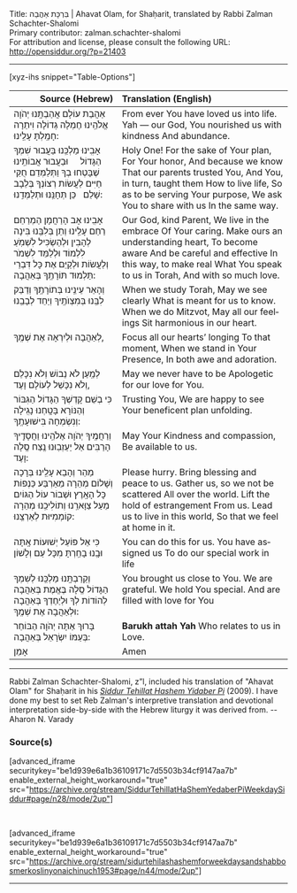 <html>
<head></head>
<body>
Title: בִּרְכָּת אַהֲבַה | Ahavat Olam, for Shaḥarit, translated by Rabbi Zalman Schachter-Shalomi<br />
Primary contributor: zalman.schachter-shalomi<br />
For attribution and license, please consult the following URL: <a href="http://opensiddur.org/?p=21403">http://opensiddur.org/?p=21403</a>
<p />
<hr />

[xyz-ihs snippet="Table-Options"]<table style="margin-left: auto; margin-right: auto;" class="draggable">
<thead><tr><th id="x" style="text-align: right;">Source (Hebrew)</th><th style="text-align: left;">Translation (English)</th></tr></thead>
<tbody>
<tr><td style="vertical-align:top;">
<div class="liturgy" lang="he">
אַהֲבַת עוֹלָם 
אֲהַבְתָּֽנוּ
יְהֹוָה אֱלֹהֵֽינוּ
חֶמְלָה גְדוֹלָה וִיתֵרָה
חָמַֽלְתָּ עָלֵֽינוּ:
</span></div></td>
 
<td style="vertical-align:top;">
<div class="english" lang="en">
From ever
You have loved us into life.
Yah — our God, 
You nourished us with kindness
And abundance.
</div></td></tr>


<tr><td style="vertical-align:top;">
<div class="liturgy" lang="he">
אָבִֽינוּ מַלְכֵּֽנוּ
בַּעֲבוּר שִׁמְךָ הַגָּדוֹל
&nbsp;
&nbsp;
וּבַעֲבוּר אֲבוֹתֵֽינוּ שֶׁבָּטְחוּ בְךָ
וַתְּלַמְּדֵם 
חֻקֵּי חַיִּים
לַעֲשׂוֹת רְצוֹנְךָ בְּלֵבָב שָׁלֵם
&nbsp;
כֵּן תְּחָנֵּֽנוּ וּתְלַמְּדֵֽנוּ:
</span></div></td>
 
<td style="vertical-align:top;">
<div class="english" lang="en">
Holy One!
For the sake of Your plan,
For Your honor,
And because we know
That our parents trusted You,
And You, in turn, taught them
How to live life,
So as to be serving Your purpose,
We ask You to share with us 
In the same way.
</div></td></tr>


<tr><td style="vertical-align:top;">
<div class="liturgy" lang="he">
אָבִֽינוּ אָב הָרַחֲמָן
הַמְרַחֵם
רַחֵם עָלֵֽינוּ
וְתֵן בְּלִבֵּֽנוּ בִּינָה
לְהָבִין
וּלְהַשְׂכִּיל לִשְׁמֹֽעַ לִלְמוֹד וּלְלַמֵּד 
לִשְׁמֹר וְלַעֲשׂוֹת וּלְקַיֵּם
אֶת כָּל דִּבְרֵי תַּלְמוּד תּוֹרָתֶֽךָ
בְּאַהֲבָה:
</span></div></td>
 
<td style="vertical-align:top;">
<div class="english" lang="en">
Our God, kind Parent,
We live in the embrace
Of Your caring.
Make ours an understanding heart,
To become aware 
And be careful and effective
In this way, to make real
What You speak to us in Torah,
And with so much love.
</div></td></tr>


<tr><td style="vertical-align:top;">
<div class="liturgy" lang="he">
וְהָאֵר עֵינֵֽינוּ 
בְּתוֹרָתֶֽךָ
וְדַבֵּק לִבֵּֽנוּ
בְּמִצְוֺתֶֽיךָ
וְיַחֵד 
לְבָבֵֽנוּ
</span></div></td>
 
<td style="vertical-align:top;">
<div class="english" lang="en">
When we study Torah,
May we see clearly
What is meant for us to know.
When we do Mitzvot,
May all our feelings
Sit harmonious in our heart.
</div></td></tr>


<tr><td style="vertical-align:top;">
<div class="liturgy" lang="he">
לְאַהֲבָה וּלְיִרְאָה 
אֶת שְׁמֶֽךָ,
</span></div></td>
 
<td style="vertical-align:top;">
<div class="english" lang="en">
Focus all our hearts’ longing
To that moment,
When we stand in Your Presence,
In both awe and adoration.
</div></td></tr>


<tr><td style="vertical-align:top;">
<div class="liturgy" lang="he">
לְמַֽעַן לֹא נֵבוֹשׁ וְלֹא נִכָּלֵם וְלֹא נִכָּשֵׁל לְעוֹלָם וָעֶד,
</span></div></td>
 
<td style="vertical-align:top;">
<div class="english" lang="en">
May we never have to be Apologetic for our love for You.
</div></td></tr>


<tr><td style="vertical-align:top;">
<div class="liturgy" lang="he">
כִּי בְשֵׁם קָדְשְׁךָ הַגָּדוֹל הַגִּבּוֹר וְהַנּוֹרָא בָּטָֽחְנוּ
נָגִֽילָה וְנִשְׂמְחָה 
בִּישׁוּעָתֶֽךָ:
</span></div></td>
 
<td style="vertical-align:top;">
<div class="english" lang="en">
Trusting You,
We are happy to see
Your beneficent plan unfolding.
</div></td></tr>


<tr><td style="vertical-align:top;">
<div class="liturgy" lang="he">
וְרַחֲמֶֽיךָ יְהֹוָה אֶלֹהֵֽינוּ
וַחֲסָדֶֽיךָ הָרַבִּים
אַל יַעַזְבֽוּנוּ נֶֽצַח סֶֽלָה וָעֶד:
</span></div></td>
 
<td style="vertical-align:top;">
<div class="english" lang="en">
May Your 
Kindness and compassion,
Be available to us.
</div></td></tr>


<tr><td style="vertical-align:top;">
<div class="liturgy" lang="he">
מַהֵר וְהָבֵא עָלֵֽינוּ
בְּרָכָה וְשָׁלוֹם מְהֵרָה
מֵאַרְבַּע כַּנְפוֹת 
כָּל הָאָֽרֶץ
וּשְׁבוֹר עוֹל הַגּוֹיִם
מֵעַל צַוָּארֵֽנוּ
וְתוֹלִיכֵֽנוּ מְהֵרָה
קוֹמְמִיּוּת לְאַרְצֵֽנוּ:
</span></div></td>
 
<td style="vertical-align:top;">
<div class="english" lang="en">
Please hurry.
Bring blessing and peace to us.
Gather us, so we not be scattered
All over the world.
Lift the hold of estrangement
From us.
Lead us to live in this world,
So that we feel at home in it.
</div></td></tr>


<tr><td style="vertical-align:top;">
<div class="liturgy" lang="he">
כִּי אֵל פּוֹעֵל יְשׁוּעוֹת אָֽתָּה
וּבָֽנוּ בָחַֽרְתָּ 
מִכָּל עַם וְלָשׁוֹן
</span></div></td>
 
<td style="vertical-align:top;">
<div class="english" lang="en">
You can do this for us.
You have assigned us
To do our special work in life
</div></td></tr>


<tr><td style="vertical-align:top;">
<div class="liturgy" lang="he">
וְקֵרַבְתָּֽנוּ מַלְכֵּֽנוּ
לְשִׁמְךָ הַגָּדוֹל סֶֽלָה בֶּאֱמֶת בְּאַהֲבָה
לְהוֹדוֹת לְךָ
וּלְיַחֶדְךָ בְּאַהֲבָה וּלְאַהֲבָה אֶת שְׁמֶֽךָ:
</span></div></td>
 
<td style="vertical-align:top;">
<div class="english" lang="en">
You brought us close to You.
We are grateful.
We hold You special.
And are filled with love for You
</div></td></tr>


<tr><td style="vertical-align:top;">
<div class="liturgy" lang="he">
בָּרוּךְ אַתָּה יְהֹוָה
הַבּוֹחֵר בְּעַמּוֹ יִשְׂרָאֵל בְּאַהֲבָה:
</span></div></td>
 
<td style="vertical-align:top;">
<div class="english" lang="en">
<strong>Barukh attah Yah</strong>
Who relates to us in Love.
</div></td></tr>


<tr><td style="vertical-align:top;">
<div class="liturgy" lang="he">
אָמֵן
</span></div></td>
 
<td style="vertical-align:top;">
<div class="english" lang="en">
Amen
</div></td></tr>
</tbody></table>

<hr />

Rabbi Zalman Schachter-Shalomi, z”l, included his translation of "Ahavat Olam" for Shaḥarit in his <em><a href="https://opensiddur.org/compilations/siddurim/reb-zalmans-open-siddur-tehillat-hashem/">Siddur Tehillat Hashem Yidaber Pi</a></em> (2009). I have done my best to set Reb Zalman's interpretive translation and devotional interpretation side-by-side with the Hebrew liturgy it was derived from. --Aharon N. Varady

<h3>Source(s)</h3>

[advanced_iframe securitykey="be1d939e6a1b36109171c7d5503b34cf9147aa7b" enable_external_height_workaround="true" src="https://archive.org/stream/SiddurTehillatHaShemYedaberPiWeekdaySiddur#page/n28/mode/2up"]

&nbsp;

[advanced_iframe securitykey="be1d939e6a1b36109171c7d5503b34cf9147aa7b" enable_external_height_workaround="true" src="https://archive.org/stream/sidurtehilashashemforweekdaysandshabbosmerkoslinyonaichinuch1953#page/n44/mode/2up"]

<hr />

&nbsp;
</body>
</html>
